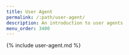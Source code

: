 ```yaml
---
title: User Agent
permalink: /:path/user-agent/
description: An introduction to user agents
menu_order: 3400
---
```


{% include user-agent.md %}
